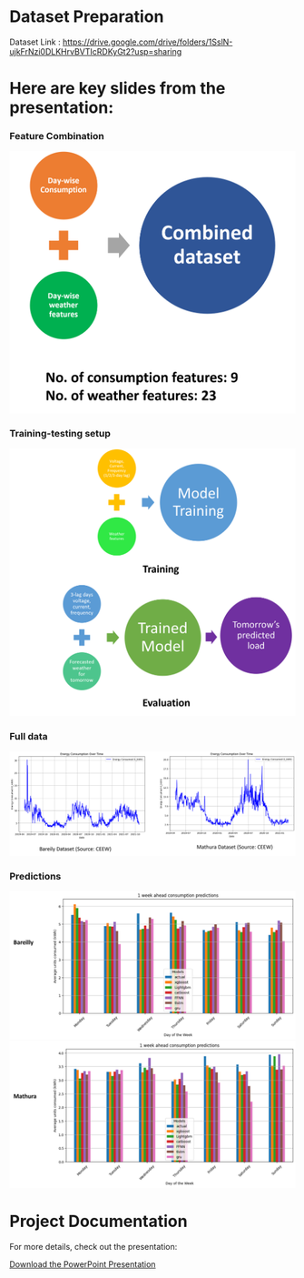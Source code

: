 # Dataset Preparation

Dataset Link : https://drive.google.com/drive/folders/1SslN-ujkFrNzi0DLKHrvBVTIcRDKyGt2?usp=sharing


# Here are key slides from the presentation:

### Feature Combination
<div align="center">
    <img src="images/Picture1.png" alt="Features" width="600">
</div>

### Training-testing setup
<div align="center">
    <img src="images/Picture2.png" alt="Full Data" width="600">
</div>

### Full data
<div align="center">
    <img src="images/Picture5.png" alt="Full Data" width="600">
</div>

### Predictions
<div align="center">
    <img src="images/Picture3.png" alt="Full Data" width="600">
</div>

<div align="center">
    <img src="images/Picture4.png" alt="Full Data" width="600">
</div>


# Project Documentation

For more details, check out the presentation:

[Download the PowerPoint Presentation](final_project_Aditya_Yuvraj.pptx)
